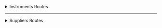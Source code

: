 <details>
  <summary> Instruments Routes </summary>

  Esta API permite gerenciar instrumentos, realizando operações de CRUD (Create, Read, Update, Delete) para adicionar, visualizar, atualizar e excluir instrumentos.

  ## Endpoints

  ### Base URL
  Todas as rotas têm como base `/instruments`.

  ### Rotas

  | Método | Endpoint               | Descrição                                                                 |
  |--------|------------------------|---------------------------------------------------------------------------|
  | GET    | `/instruments`         | Retorna uma lista de todos os instrumentos.                               |
  | GET    | `/instruments/:id`     | Retorna as informações de um instrumento específico, dado seu `id`.      |
  | POST   | `/instruments`         | Cria um novo instrumento com os dados fornecidos no corpo da requisição.  |
  | PUT    | `/instruments/:id`     | Atualiza os dados de um instrumento existente, especificado pelo `id`.    |
  | DELETE | `/instruments/:id`     | Exclui o instrumento especificado pelo `id`.                              |

  ### Exemplos de Requisição e Resposta

  #### 1. GET /instruments

  - **Descrição:** Retorna uma lista de todos os instrumentos cadastrados.
  - **Resposta Exemplo:**
    ```json
    [
      {
        "id": 1,
        "nome": "Violino",
        "tipo": "Cordas",
        "marca": "Yamaha",
        "modelo": "V3",
        "preco": "1500.00",
        "quantidade": 4,
        "descricao": "Violino acústico com excelente qualidade sonora e acabamento refinado, ideal para iniciantes e músicos experientes.",
        "data_aquisicao": "2024-10-30T03:00:00.000Z",
        "status": "disponivel"
      },
      {
        "id": 2,
        "nome": "Guitarra",
        "tipo": "Cordas",
        "marca": "Fender",
        "modelo": "Stratocaster",
        "preco": "3000.00",
        "quantidade": 2,
        "descricao": "Guitarra elétrica com timbre versátil e qualidade renomada, ideal para todos os estilos musicais.",
        "data_aquisicao": "2023-05-12T03:00:00.000Z",
        "status": "disponivel"
      }
    ]
    ```

  #### 2. GET /instruments/:id

  - **Descrição:** Retorna os detalhes de um instrumento específico.
  - **Parâmetro:** `id` - o identificador do instrumento.
  - **Resposta Exemplo:**
    ```json
    {
      "id": 1,
      "nome": "Violino",
      "tipo": "Cordas",
      "marca": "Yamaha",
      "modelo": "V3",
      "preco": "1500.00",
      "quantidade": 4,
      "descricao": "Violino acústico com excelente qualidade sonora e acabamento refinado, ideal para iniciantes e músicos experientes.",
      "data_aquisicao": "2024-10-30T03:00:00.000Z",
      "status": "disponivel"
    }
    ```

  #### 3. POST /instruments

  - **Descrição:** Cria um novo instrumento.
  - **Corpo da Requisição Exemplo:**
    ```json
    {
      "nome": "Violino",
      "tipo": "Cordas",
      "marca": "Yamaha",
      "modelo": "V3",
      "preco": "1500.00",
      "quantidade": 4,
      "descricao": "Violino acústico com excelente qualidade sonora e acabamento refinado, ideal para iniciantes e músicos experientes.",
      "data_aquisicao": "2024-10-30T03:00:00.000Z",
      "status": "disponivel"
    }
    ```

  - **Resposta Exemplo:**
    ```json
    {
      "id": 3,
      "nome": "Violino",
      "tipo": "Cordas",
      "marca": "Yamaha",
      "modelo": "V3",
      "preco": "1500.00",
      "quantidade": 4,
      "descricao": "Violino acústico com excelente qualidade sonora e acabamento refinado, ideal para iniciantes e músicos experientes.",
      "data_aquisicao": "2024-10-30T03:00:00.000Z",
      "status": "disponivel"
    }
    ```

  #### 4. PUT /instruments/:id

  - **Descrição:** Atualiza os dados de um instrumento existente.
  - **Parâmetro:** `id` - o identificador do instrumento.
  - **Corpo da Requisição Exemplo:**
    ```json
    {
      "nome": "Violino Elétrico",
      "tipo": "Cordas",
      "marca": "Yamaha",
      "modelo": "EV-204",
      "preco": "2500.00",
      "quantidade": 3,
      "descricao": "Violino elétrico com design moderno e excelente projeção sonora.",
      "data_aquisicao": "2024-11-01T03:00:00.000Z",
      "status": "disponivel"
    }
    ```

  - **Resposta Exemplo:**
    ```json
    {
      "id": 1,
      "nome": "Violino Elétrico",
      "tipo": "Cordas",
      "marca": "Yamaha",
      "modelo": "EV-204",
      "preco": "2500.00",
      "quantidade": 3,
      "descricao": "Violino elétrico com design moderno e excelente projeção sonora.",
      "data_aquisicao": "2024-11-01T03:00:00.000Z",
      "status": "disponivel"
    }
    ```

  #### 5. DELETE /instruments/:id

  - **Descrição:** Exclui um instrumento específico.
  - **Parâmetro:** `id` - o identificador do instrumento.
  - **Resposta:** Retorna o status 204 sem conteúdo.

</details>

<hr>

<details>
  <summary> Suppliers Routes </summary>

  Esta API permite gerenciar fornecedores, realizando operações de CRUD (Create, Read, Update, Delete) para adicionar, visualizar, atualizar e excluir fornecedores.

  ## Endpoints

  ### Base URL
  Todas as rotas têm como base `/suppliers`.

  ### Rotas

  | Método | Endpoint               | Descrição                                                             |
  |--------|------------------------|-----------------------------------------------------------------------|
  | GET    | `/suppliers`          | Retorna uma lista de todos os fornecedores.                           |
  | GET    | `/suppliers/:id`      | Retorna as informações de um fornecedor específico, dado seu `id`.    |
  | POST   | `/suppliers`          | Cria um novo fornecedor com os dados fornecidos no corpo da requisição.|
  | PUT    | `/suppliers/:id`      | Atualiza os dados de um fornecedor existente, especificado pelo `id`. |
  | DELETE | `/suppliers/:id`      | Exclui o fornecedor especificado pelo `id`.                          |

  ### Exemplos de Requisição e Resposta

  #### 1. GET /suppliers

  - **Descrição:** Retorna uma lista de todos os fornecedores cadastrados.
  - **Resposta Exemplo:**
    ```json
    [
      {
        "id": 1,
        "nome": "Fornecedor A",
        "contato": "contato@fornecedora.com",
        "telefone": "1234-5678",
        "endereco": "Rua Exemplo, 123",
        "data_aquisicao": "2024-01-15T03:00:00.000Z"
      },
      {
        "id": 2,
        "nome": "Fornecedor B",
        "contato": "contato@fornecedorB.com",
        "telefone": "8765-4321",
        "endereco": "Avenida Teste, 456",
        "data_aquisicao": "2024-02-20T03:00:00.000Z"
      }
    ]
    ```

  #### 2. GET /suppliers/:id

  - **Descrição:** Retorna os detalhes de um fornecedor específico.
  - **Parâmetro:** `id` - o identificador do fornecedor.
  - **Resposta Exemplo:**
    ```json
    {
      "id": 1,
      "nome": "Fornecedor A",
      "contato": "contato@fornecedora.com",
      "telefone": "1234-5678",
      "endereco": "Rua Exemplo, 123",
      "data_aquisicao": "2024-01-15T03:00:00.000Z"
    }
    ```

  #### 3. POST /suppliers

  - **Descrição:** Cria um novo fornecedor.
  - **Corpo da Requisição Exemplo:**
    ```json
    {
      "nome": "Fornecedor C",
      "contato": "contato@fornecedorC.com",
      "telefone": "0000-1111",
      "endereco": "Praça Novo, 789",
      "data_aquisicao": "2024-11-01T03:00:00.000Z"
    }
    ```

  - **Resposta Exemplo:**
    ```json
    {
      "id": 3,
      "nome": "Fornecedor C",
      "contato": "contato@fornecedorC.com",
      "telefone": "0000-1111",
      "endereco": "Praça Novo, 789",
      "data_aquisicao": "2024-11-01T03:00:00.000Z"
    }
    ```

  #### 4. PUT /suppliers/:id

  - **Descrição:** Atualiza os dados de um fornecedor existente.
  - **Parâmetro:** `id` - o identificador do fornecedor.
  - **Corpo da Requisição Exemplo:**
    ```json
    {
      "nome": "Fornecedor A Atualizado",
      "contato": "contato@fornecedora.com",
      "telefone": "1234-5678",
      "endereco": "Rua Exemplo, 123",
      "data_aquisicao": "2024-01-15T03:00:00.000Z"
    }
    ```

  - **Resposta Exemplo:**
    ```json
    {
      "id": 1,
      "nome": "Fornecedor A Atualizado",
      "contato": "contato@fornecedora.com",
      "telefone": "1234-5678",
      "endereco": "Rua Exemplo, 123",
      "data_aquisicao": "2024-01-15T03:00:00.000Z"
    }
    ```

  #### 5. DELETE /suppliers/:id

  - **Descrição:** Exclui um fornecedor específico.
  - **Parâmetro:** `id` - o identificador do fornecedor.
  - **Resposta:** Retorna o status 204 sem conteúdo.

</details>
